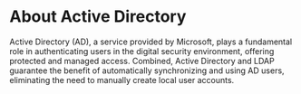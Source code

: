 # About Active Directory

Active Directory (AD), a service provided by Microsoft, plays a fundamental role in authenticating users in the digital security environment, offering protected and managed access. Combined, Active Directory and LDAP guarantee the benefit of automatically synchronizing and using AD users, eliminating the need to manually create local user accounts.
